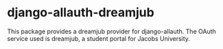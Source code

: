 django-allauth-dreamjub
==

This package provides a dreamjub provider for django-allauth.
The OAuth service used is dreamjub, a student portal for Jacobs University.
